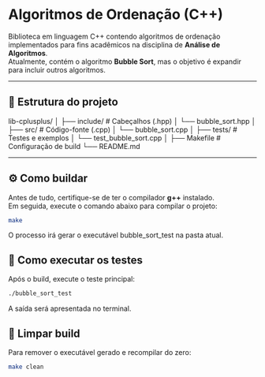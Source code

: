 # Algoritmos de Ordenação (C++)

Biblioteca em linguagem C++ contendo algoritmos de ordenação implementados para fins acadêmicos na disciplina de **Análise de Algoritmos**.  
Atualmente, contém o algoritmo **Bubble Sort**, mas o objetivo é expandir para incluir outros algoritmos.

---

## 📁 Estrutura do projeto
lib-cplusplus/
│
├── include/ # Cabeçalhos (.hpp)
│ └── bubble_sort.hpp
│
├── src/ # Código-fonte (.cpp)
│ └── bubble_sort.cpp
│
├── tests/ # Testes e exemplos
│ └── test_bubble_sort.cpp
│
├── Makefile # Configuração de build
└── README.md

---

## ⚙️ Como buildar
Antes de tudo, certifique-se de ter o compilador **g++** instalado.  
Em seguida, execute o comando abaixo para compilar o projeto:

```bash
make
```
O processo irá gerar o executável bubble_sort_test na pasta atual.

## 🧪 Como executar os testes
Após o build, execute o teste principal:

```bash
./bubble_sort_test
```
A saída será apresentada no terminal.

## 🧹 Limpar build
Para remover o executável gerado e recompilar do zero:
```bash
make clean
```